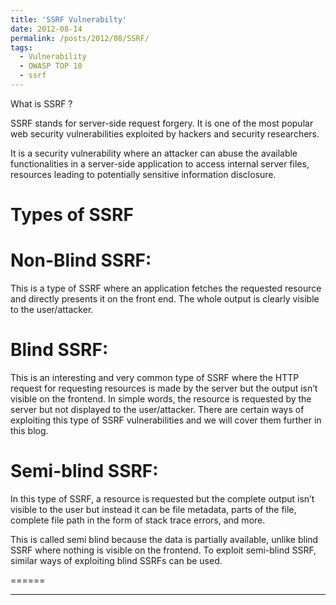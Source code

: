 ```yaml
---
title: 'SSRF Vulnerabilty'
date: 2012-08-14
permalink: /posts/2012/08/SSRF/
tags:
  - Vulnerability
  - OWASP TOP 10
  - ssrf
---
```

What is SSRF ?

SSRF stands for server-side request forgery. It is one of the most popular web security vulnerabilities exploited by hackers and security researchers.

It is a security vulnerability where an attacker can abuse the available functionalities in a server-side application to access internal server files, resources leading to potentially sensitive information disclosure.


Types of SSRF
======
Non-Blind SSRF: 
======
This is a type of SSRF where an application fetches the requested resource and directly presents it on the front end. The whole output is clearly visible to the user/attacker.

Blind SSRF:
======
 This is an interesting and very common type of SSRF where the HTTP request for requesting resources is made by the server but the output isn’t visible on the frontend. In simple words, the resource is requested by the server but not displayed to the user/attacker. There are certain ways of exploiting this type of SSRF vulnerabilities and we will cover them further in this blog.

Semi-blind SSRF:
====== 
In this type of SSRF, a resource is requested but the complete output isn’t visible to the user but instead it can be file metadata, parts of the file, complete file path in the form of stack trace errors, and more.

This is called semi blind because the data is partially available, unlike blind SSRF where nothing is visible on the frontend. To exploit semi-blind SSRF, similar ways of exploiting blind SSRFs can be used.
 
======

------
